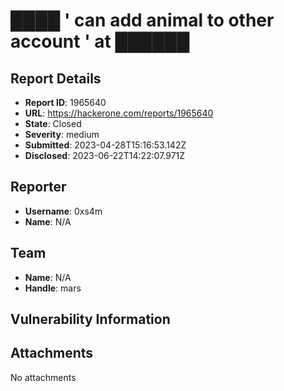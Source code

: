 # ████ ' can add animal to other account ' at ██████

## Report Details
- **Report ID**: 1965640
- **URL**: https://hackerone.com/reports/1965640
- **State**: Closed
- **Severity**: medium
- **Submitted**: 2023-04-28T15:16:53.142Z
- **Disclosed**: 2023-06-22T14:22:07.971Z

## Reporter
- **Username**: 0xs4m
- **Name**: N/A

## Team
- **Name**: N/A
- **Handle**: mars

## Vulnerability Information


## Attachments
No attachments
